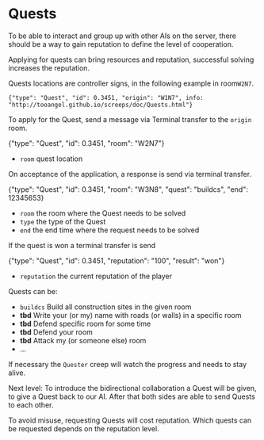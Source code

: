 # Quests

To be able to interact and group up with other AIs on the server, there should
be a way to gain reputation to define the level of cooperation.

Applying for quests can bring resources and reputation, successful solving
increases the reputation.

Quests locations are controller signs, in the following example in room`W2N7`.

    {"type": "Quest", "id": 0.3451, "origin": "W1N7", info: "http://tooangel.github.io/screeps/doc/Quests.html"}

To apply for the Quest, send a message via Terminal transfer to the `origin` room.

   {"type": "Quest", "id": 0.3451, "room": "W2N7"}

 - `room` quest location

On acceptance of the application, a response is send via terminal transfer.

   {"type": "Quest", "id": 0.3451, "room": "W3N8", "quest": "buildcs", "end": 12345653}

  - `room` the room where the Quest needs to be solved
  - `type` the type of the Quest
  - `end` the end time where the request needs to be solved

If the quest is won a terminal transfer is send

  {"type": "Quest", "id": 0.3451, "reputation": "100", "result": "won"}

 - `reputation` the current reputation of the player


Quests can be:
 - `buildcs` Build all construction sites in the given room
 - **tbd** Write your (or my) name with roads (or walls) in a specific room
 - **tbd** Defend specific room for some time
 - **tbd** Defend your room
 - **tbd** Attack my (or someone else) room
 - ...

If necessary the `Quester` creep will watch the progress and needs to stay alive.

Next level:
To introduce the bidirectional collaboration a Quest will be given, to give
a Quest back to our AI. After that both sides are able to send Quests to each other.

To avoid misuse, requesting Quests will cost reputation. Which quests can be
requested depends on the reputation level.
